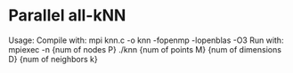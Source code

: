# Parallel all-kNN
Usage:
Compile with:
mpi knn.c -o knn -fopenmp -lopenblas -O3
Run with:
mpiexec -n {num of nodes P} ./knn {num of points M} {num of dimensions D} {num of neighbors k}
